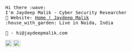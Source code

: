 <br>
<p>
  <samp>
    Hi there :wave: <br>
    I'm Jaydeep Malik - Cyber Security Researcher <br>
    💼 Website: <a href="https://www.jaydeepmalik.com">Home | Jaydeep Malik</a> <br>
    :house_with_garden: Live in Noida, India
    <br><br>
    💌 - hi@jaydeepmalik.com
  </samp>
</p>

<p>
<a href="https://www.instagram.com/jaydeepmalik/">
<img align="left" alt="Jaydeep's Instagram" width="22px" src="https://cdn.jsdelivr.net/npm/simple-icons@v3/icons/instagram.svg" />
</a>
<a href="https://www.youtube.com/jaydeepmalik">
<img align="left" alt="Mustafa's Reddit" width="22px" src="https://cdn.jsdelivr.net/npm/simple-icons@v3/icons/youtube.svg" />
</a>
</p>

<br><br>
